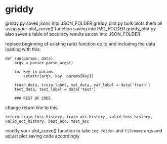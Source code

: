 # griddy

griddy.py saves jsons into JSON_FOLDER
griddy_plot.py bulk plots them all using your plot_curve() function saving into IMG_FOLDER
griddy_plot.py also saves a table of accuracy results as csv into JSON_FOLDER

replace beginning of existing run() function up to and including the data loading with this:

    def run(params, data):
        args = parser.parse_args()
    
        for key in params:
            setattr(args, key, params[key])
    
        train_data, train_label, val_data, val_label = data['train']
        test_data, test_label = data['test']
    
        ### REST OF CODE

change return line to this:

    return train_loss_history, train_acc_history, valid_loss_history, valid_acc_history, best_acc, test_acc

modify your plot_curve() function to take `img_folder` and `filename` args and adjust plot saving code accordingly

